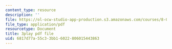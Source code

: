 ```yaml
---
content_type: resource
description: ''
file: https://ol-ocw-studio-app-production.s3.amazonaws.com/courses/8-01sc-classical-mechanics-fall-2016/6817d77a55c33bb16022806015443863_KmGPMec8-iU.pdf
file_type: application/pdf
resourcetype: Document
title: 3play pdf file
uid: 6817d77a-55c3-3bb1-6022-806015443863
---
```

